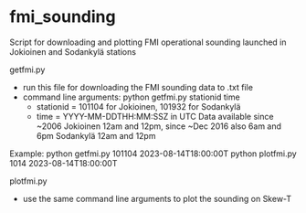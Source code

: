 # fmi_sounding
Script for downloading and plotting FMI operational sounding launched in Jokioinen and Sodankylä stations

getfmi.py
  - run this file for downloading the FMI sounding data to .txt file
  - command line arguments: python getfmi.py stationid time
      * stationid = 101104 for Jokioinen, 101932 for Sodankylä
      * time = YYYY-MM-DDTHH:MM:SSZ in UTC
    Data available since ~2006
    Jokioinen 12am and 12pm, since ~Dec 2016 also 6am and 6pm
    Sodankylä 12am and 12pm

Example:
python getfmi.py 101104 2023-08-14T18:00:00T
python plotfmi.py 1014 2023-08-14T18:00:00T

plotfmi.py
  - use the same command line arguments to plot the sounding on Skew-T
